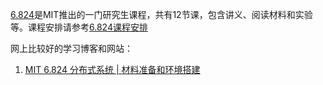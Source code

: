 [6.824](https://pdos.csail.mit.edu/6.824/schedule.html)是MIT推出的一门研究生课程，共有12节课，包含讲义、阅读材料和实验等。课程安排请参考[6.824课程安排](https://pdos.csail.mit.edu/6.824/schedule.html)

网上比较好的学习博客和网站：

1. [MIT 6.824 分布式系统 | 材料准备和环境搭建](https://zhuanlan.zhihu.com/p/260470258)